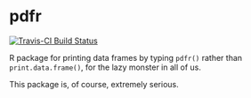 # pdfr

[![Travis-CI Build Status](https://travis-ci.org/sjspielman/pdfr.svg?branch=master)](https://travis-ci.org/sjspielman/pdfr)

 
R package for printing data frames by typing `pdfr()` rather than `print.data.frame()`, for the lazy monster in all of us.

This package is, of course, extremely serious. 
